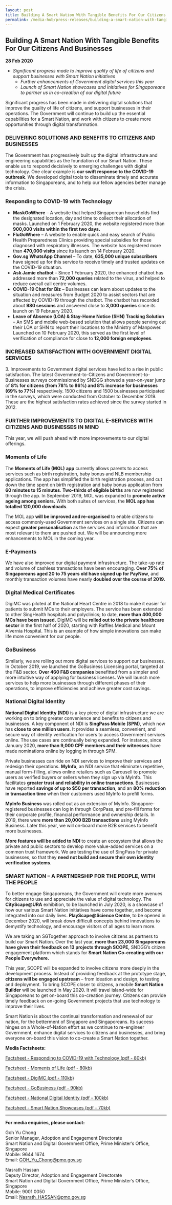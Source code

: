 ```yaml
---
layout: post
title: Building A Smart Nation With Tangible Benefits For Our Citizens And Businesses
permalink: /media-hub/press-releases/building-a-smart-nation-with-tangible-benefits--for-our-citizens-and-businesses/
---
```

## Building A Smart Nation With Tangible Benefits For Our Citizens And Businesses

**28 Feb 2020**

* _Significant progress made to improve quality of life of citizens and support businesses with Smart Nation initiatives_
  * _Further enhancements of Government digital services this year_
  * _Launch of Smart Nation showcases and initiatives for Singaporeans to partner us in co-creation of our digital future_

Significant progress has been made in delivering digital solutions that improve the quality of life of citizens, and support businesses in their operations. The Government will continue to build up the essential capabilities for a Smart Nation, and work with citizens to create more opportunities through digital transformation.

### DELIVERING SOLUTIONS AND BENEFITS TO CITIZENS AND BUSINESSES

The Government has progressively built up the digital infrastructure and engineering capabilities as the foundation of our Smart Nation. These enable us to respond decisively to emerging challenges with digital technology. One clear example is  **our swift response to the COVID-19 outbreak**. We developed digital tools to disseminate timely and accurate information to Singaporeans, and to help our fellow agencies better manage the crisis.

### Responding to COVID-19 with Technology

* **MaskGoWhere** – A website that helped Singaporean households find the designated location, day and time to collect their allocation of masks. Launched on 1 February 2020, the website registered more than  **900,000 visits within the first two days.**
* **FluGoWhere** – A website to enable quick and easy search of Public Health Preparedness Clinics providing special subsidies for those diagnosed with respiratory illnesses. The website has registered more than  **470,000 visits**  since its launch on 14 February 2020.  
* **Gov.sg WhatsApp Channel** – To date,  **635,000 unique subscribers**  have signed up for this service to receive timely and trusted updates on the COVID-19 situation.
* **Ask Jamie chatbot** – Since 1 February 2020, the enhanced chatbot has addressed more than  **72,000 queries**  related to the virus, and helped to reduce overall call centre volumes.
* **COVID-19 Chat for Biz** – Businesses can learn about updates to the situation and measures from Budget 2020 to assist sectors that are affected by COVID-19 through the chatbot. The chatbot has recorded about  **980 sessions**  and answered close to  **3,000 queries**  since its launch on 19 February 2020.
* **Leave of Absence (LOA) & Stay-Home Notice (SHN) Tracking Solution** – An SMS and mobile web-based solution that allows people serving out their LOA or SHN to report their locations to the Ministry of Manpower. Launched on 10 February 2020, this served as the first level of verification of compliance for close to  **12,000 foreign employees**.

### INCREASED SATISFACTION WITH GOVERNMENT DIGITAL SERVICES

3\. Improvements to Government digital services have led to a rise in public satisfaction. The latest Government-to-Citizens and Government-to-Businesses surveys commissioned by SNDGG showed a year-on-year jump of  **8% for citizens (from 78% to 86%) and 8% increase for businesses (69% to 77%)** respectively. 1500 citizens and 1500 businesses participated in the surveys, which were conducted from October to December 2019. These are the highest satisfaction rates achieved since the survey started in 2012.

### FURTHER IMPROVEMENTS TO DIGITAL E-SERVICES WITH CITIZENS AND BUSINESSES IN MIND

This year, we will push ahead with more improvements to our digital offerings.

### Moments of Life

The  **Moments of Life (MOL)**  **app**  currently allows parents to access services such as birth registration, baby bonus and NLB membership applications. The app has simplified the birth registration process, and cut down the time spent on birth registration and baby bonus application from  **60 minutes to 15 minutes**.  **Two-thirds of eligible births**  are now registered through the app. In September 2019, MOL was expanded to  **promote active ageing among seniors.** With both suites of services, the  **MOL app has totalled 120,000 downloads**.

The MOL app  **will be improved and re-organised**  to enable citizens to access commonly-used Government services on a single site. Citizens can expect **greater personalisation**  as the services and information that are most relevant to them are pushed out. We will be announcing more enhancements to MOL in the coming year.

### E-Payments

We have also improved our digital payment infrastructure. The take-up rate and volume of cashless transactions have been encouraging.  **Over 75% of Singaporeans aged 20 to 75 years old have signed up for PayNow**, and monthly transaction volumes have nearly  **doubled over the course of 2019.**

### Digital Medical Certificates

DigiMC was piloted at the National Heart Centre in 2018 to make it easier for patients to submit MCs to their employers. The service has been extended to other SingHealth hospitals and polyclinics; to date,  **more than 400,000 MCs have been issued.** DigiMC will be  **rolled out to the private healthcare sector**  in the first half of 2020, starting with Raffles Medical and Mount Alvernia Hospital. This is an example of how simple innovations can make life more convenient for our people.

### GoBusiness

Similarly, we are rolling out more digital services to support our businesses. In October 2019, we launched the GoBusiness Licensing portal, targeted at the F&B sector.  **Over 460 F&B companies**  benefitted from a simpler and more intuitive way of applying for business licenses. We will launch more services to help more businesses through different phases of their operations, to improve efficiencies and achieve greater cost savings.

### National Digital Identity

**National Digital Identity (NDI)** is a key piece of digital infrastructure we are working on to bring greater convenience and benefits to citizens and businesses. A key component of NDI is  **SingPass Mobile (SPM)**, which now has  **close to one million users**. It provides a seamless, convenient, and secure way of identity verification for users to access Government services online. The use cases are continually being expanded. For instance, since January 2020,  **more than 9,000 CPF members and their witnesses**  have made nominations online by logging in through SPM.

Private businesses can ride on NDI services to improve their services and redesign their operations.  **MyInfo**, an NDI service that eliminates repetitive, manual form-filling, allows online retailers such as Carousell to promote users as verified buyers or sellers when they sign up via MyInfo. This facilitates  **greater trust and reliability in online transactions**. Businesses have reported  **savings of up to $50 per transaction**, and an  **80% reduction in transaction time** when their customers used MyInfo to prefill forms.

**MyInfo Business**  was rolled out as an extension of MyInfo. Singapore-registered businesses can log in through CorpPass, and pre-fill forms for their corporate profile, financial performance and ownership details. In 2019, there were  **more than 20,000 B2B transactions**  using MyInfo Business.  Later this year, we will on-board more B2B services to benefit more businesses.

**More features will be added to NDI**  to create an ecosystem that allows the private and public sectors to develop more value-added services on a common trust framework. We are testing the use of SingPass for private businesses, so that they **need not build and secure their own identity verification systems**.

### SMART NATION – A PARTNERSHIP FOR THE PEOPLE, WITH THE PEOPLE

To better engage Singaporeans, the Government will create more avenues for citizens to use and appreciate the value of digital technology. The  **CityScape@URA**  exhibition, to be launched in July 2020, is a showcase of how our various Smart Nation initiatives have come together, and become integrated into our daily lives.  **PlayScape@Science Centre**, to be opened in December 2020, will break down difficult concepts behind innovations to demystify technology, and encourage visitors of all ages to learn more.

We are taking an SGTogether approach to involve citizens as partners to build our Smart Nation. Over the last year,  **more than 23,000 Singaporeans have given their feedback on 13 projects through SCOPE,** SNDGG’s citizen engagement platform which stands for  **Smart Nation Co-creating with our People Everywhere.**

This year, SCOPE will be expanded to involve citizens more deeply in the development process. Instead of providing feedback at the prototype stage,  **citizens will be engaged upstream** – from ideation and design, to testing and deployment. To bring SCOPE closer to citizens, a mobile  **Smart Nation Builder** will be launched in May 2020. It will travel island-wide for Singaporeans to get on-board this co-creation journey. Citizens can provide timely feedback on on-going Government projects that use technology to improve their lives.

Smart Nation is about the continual transformation and renewal of our nation, for the betterment of Singapore and Singaporeans. Its success hinges on a Whole-of-Nation effort as we continue to re-engineer Government, enhance digital services to citizens and businesses, and bring everyone on-board this vision to co-create a Smart Nation together.

**Media Factsheets:**

[Factsheet - Responding to COVID-19 with Technology (pdf - 80kb)](/files/press-releases/2020/factsheet-responding-to-covid-19-with-technology-28Feb20.pdf)

[Factsheet - Moments of Life (pdf - 80kb)](/files/press-releases/2020/factsheet-moments-of-life-28Feb20.pdf)

[Factsheet - DigiMC (pdf - 110kb)](/files/press-releases/2020/factsheet-digimc-28Feb20.pdf)

[Factsheet - GoBusiness (pdf - 90kb)](/files/press-releases/2020/factsheet-gobusiness-28Feb20.pdf)

[Factsheet - National Digital Identity (pdf - 100kb)](/files/press-releases/2020/factsheet-national-digital-identity-28Feb20.pdf)

[Factsheet - Smart Nation Showcases (pdf - 70kb)](/files/press-releases/2020/factsheet-smart-nation-showcases-28Feb20.pdf)

---

**For media enquiries, please contact:**

Goh Yu Chong<br>
Senior Manager, Adoption and Engagement Directorate<br>
Smart Nation and Digital Government Office, Prime Minister’s Office, Singapore<br>
Mobile: 9644 1674<br>
Email:  [GOH_Yu_Chong@pmo.gov.sg](mailto:GOH_Yu_Chong@pmo.gov.sg)

Nasrath Hassan<br>
Deputy Director, Adoption and Engagement Directorate<br>
Smart Nation and Digital Government Office, Prime Minister’s Office, Singapore<br>
Mobile: 9001 0050<br>
Email: [Nasrath_HASSAN@pmo.gov.sg](mailto:Nasrath_HASSAN@pmo.gov.sg)